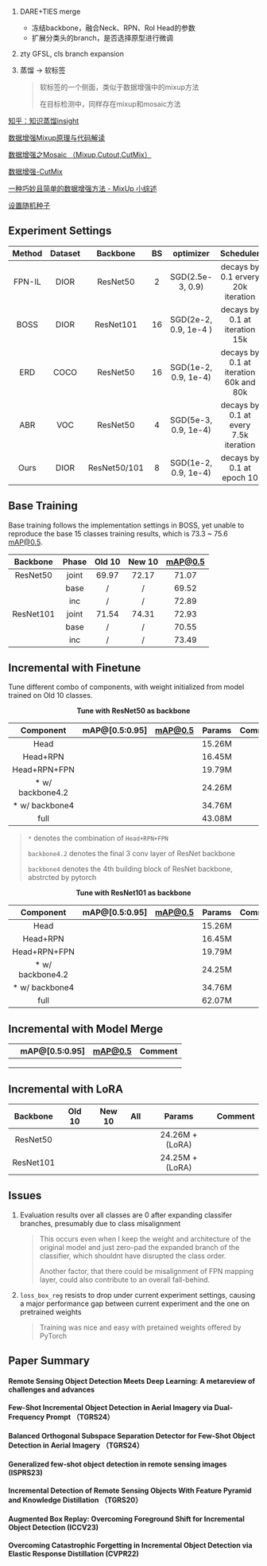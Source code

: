 1.   DARE+TIES merge

     -   冻结backbone，融合Neck、RPN、RoI Head的参数
     -   扩展分类头的branch，是否选择原型进行微调
     
2.   zty GFSL, cls branch expansion

4.   蒸馏 → 软标签

     >软标签的一个侧面，类似于数据增强中的mixup方法
     >
     >在目标检测中，同样存在mixup和mosaic方法


[知乎：知识蒸馏insight](https://www.zhihu.com/question/309808462/answer/2649118476)

[数据增强Mixup原理与代码解读](https://blog.csdn.net/ooooocj/article/details/126070745)

[数据增强之Mosaic （Mixup,Cutout,CutMix）](https://zhuanlan.zhihu.com/p/405639109)

[数据增强-CutMix](https://zhuanlan.zhihu.com/p/516305068)

[一种巧妙且简单的数据增强方法 - MixUp 小综述](https://zhuanlan.zhihu.com/p/407089225)

[设置随机种子](https://www.zhihu.com/question/4070120479/answer/37568875429)

## Experiment Settings

| Method | Dataset |   Backbone   |  BS  |       optimizer       |               Scheduler                | Rounds |
| :----: | :-----: | :----------: | :--: | :-------------------: | :------------------------------------: | :----: |
| FPN-IL |  DIOR   |   ResNet50   |  2   |   SGD(2.5e-3, 0.9)    |   decays by 0.1 ervery 20k iteration   |  60k   |
|  BOSS  |  DIOR   |  ResNet101   |  16  | SGD(2e-2, 0.9, 1e-4 ) |     decays by 0.1 at iteration 15k     |  18k   |
|  ERD   |  COCO   |   ResNet50   |  16  | SGD(1e-2, 0.9, 1e-4)  | decays by 0.1 at iteration 60k and 80k |  90k   |
|  ABR   |   VOC   |   ResNet50   |  4   | SGD(5e-3, 0.9, 1e-4)  | decays by 0.1 at every 7.5k iteration  |  10k   |
|  Ours  |  DIOR   | ResNet50/101 |  8   | SGD(1e-2, 0.9, 1e-4)  |       decays by 0.1 at epoch 10        |  15e   |



## Base Training

Base training follows the implementation settings in BOSS, yet unable to reproduce the base 15 classes training results, which is 73.3 ~ 75.6 mAP@0.5.

| Backbone  | Phase | Old 10 | New 10 | mAP@0.5 |
| :-------: | :---: | :----: | :----: | :-----: |
| ResNet50  | joint | 69.97  | 72.17  |  71.07  |
|           | base  |   /    |   /    |  69.52  |
|           |  inc  |   /    |   /    |  72.89  |
| ResNet101 | joint | 71.54  | 74.31  |  72.93  |
|           | base  |   /    |   /    |  70.55  |
|           |  inc  |   /    |   /    |  73.49  |



## Incremental with Finetune

Tune different combo of components, with weight initialized from model trained on Old 10 classes.

<center><b>Tune with ResNet50 as backbone</b></center>

|    Component     | mAP@[0.5:0.95] | mAP@0.5 | Params | Comment |
| :--------------: | :------------: | :-----: | :----: | :-----: |
|       Head       |                |         | 15.26M |         |
|     Head+RPN     |                |         | 16.45M |         |
|   Head+RPN+FPN   |                |         | 19.79M |         |
| * w/ backbone4.2 |                |         | 24.26M |         |
|  * w/ backbone4  |                |         | 34.76M |         |
|       full       |                |         | 43.08M |         |

>`*` denotes the combination of `Head+RPN+FPN`
>
>`backbone4.2` denotes the final 3 conv layer of ResNet backbone
>
>`backbone4` denotes the 4th building block of ResNet backbone, abstrcted by pytorch

<center><b>Tune with ResNet101 as backbone</b></center>

|    Component     | mAP@[0.5:0.95] | mAP@0.5 | Params | Comment |
| :--------------: | :------------: | :-----: | :----: | :-----: |
|       Head       |                |         | 15.26M |         |
|     Head+RPN     |                |         | 16.45M |         |
|   Head+RPN+FPN   |                |         | 19.79M |         |
| * w/ backbone4.2 |                |         | 24.25M |         |
|  * w/ backbone4  |                |         | 34.76M |         |
|       full       |                |         | 62.07M |         |



## Incremental with Model Merge

|      | mAP@[0.5:0.95] | mAP@0.5 | Comment |
| :--: | :------------: | :-----: | :-----: |
|      |                |         |         |
|      |                |         |         |
|      |                |         |         |



## Incremental with LoRA

| Backbone  | Old 10 | New 10 | All  |     Params      | Comment |
| :-------: | :----: | :----: | :--: | :-------------: | :-----: |
| ResNet50  |        |        |      | 24.26M + (LoRA) |         |
| ResNet101 |        |        |      | 24.25M + (LoRA) |         |



## Issues

1.   Evaluation results over all classes are 0 after expanding classifer branches, presumably due to class misalignment

     >This occurs even when I keep the weight and architecture of the original model and just zero-pad the expanded branch of the classifier, which shouldnt have disrupted the class order.
     >
     >Another factor, that there could be misalignment of FPN mapping layer, could also contribute to an overall fall-behind.

2.   `loss_box_reg` resists to drop under current experiment settings, causing a major performance gap between current experiment and the one on pretrained weights

     >Training was nice and easy with pretained weights offered by PyTorch




## Paper Summary

#### Remote Sensing Object Detection Meets Deep Learning: A metareview of challenges and advances



#### Few-Shot Incremental Object Detection in Aerial Imagery via Dual-Frequency Prompt （TGRS24）



#### Balanced Orthogonal Subspace Separation Detector for Few-Shot Object Detection in Aerial Imagery （TGRS24）



#### Generalized few-shot object detection in remote sensing images (ISPRS23)



#### Incremental Detection of Remote Sensing Objects With Feature Pyramid and Knowledge Distillation （TGRS20）



#### Augmented Box Replay: Overcoming Foreground Shift for Incremental Object Detection (ICCV23)



#### Overcoming Catastrophic Forgetting in Incremental Object Detection via Elastic Response Distillation (CVPR22)

